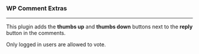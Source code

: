 ### WP Comment Extras
---
This plugin adds the **thumbs up** and **thumbs down** buttons next to the **reply** button in the comments.

Only logged in users are allowed to vote.
